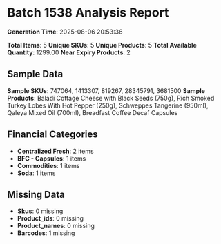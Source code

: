 # Batch 1538 Analysis Report

**Generation Time**: 2025-08-06 20:53:36

**Total Items**: 5
**Unique SKUs**: 5
**Unique Products**: 5
**Total Available Quantity**: 1299.00
**Near Expiry Products**: 2

## Sample Data
**Sample SKUs**: 747064, 1413307, 819267, 28345791, 3681500
**Sample Products**: Baladi Cottage Cheese with Black Seeds (750g), Rich Smoked Turkey Lobes With Hot Pepper (250g), Schweppes Tangerine (950ml), Qaleya Mixed Oil (700ml), Breadfast Coffee Decaf Capsules

## Financial Categories
- **Centralized Fresh**: 2 items
- **BFC - Capsules**: 1 items
- **Commodities**: 1 items
- **Soda**: 1 items

## Missing Data
- **Skus**: 0 missing
- **Product_ids**: 0 missing
- **Product_names**: 0 missing
- **Barcodes**: 1 missing
